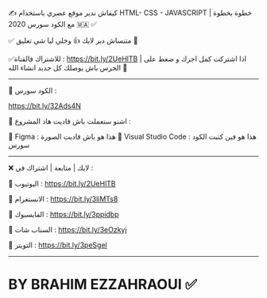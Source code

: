 ✍ كيفاش ندير موقع  عصري باستخدام HTML-  CSS - JAVASCRIPT  خطوة بخطوة | مع الكود سورس 2020 🇲🇦 ✅

✅ متنساش دير لايك 👍 وخلي ليا شي تعليق 📒

✅للاشتراك فالقناة : https://bit.ly/2UeHlTB |  اذا اشتركت كمل اجرك و ضغط على الجرس باش يوصلك كل جديد انشاء الله 🔔

___________________________________________________________________________

🔴 الكود سورس :

https://bit.ly/32Ads4N

🔴 اشنو ستعملت باش قاديت هاد المشروع :

🔸 Figma : 
هذا هو باش قاديت الصورة 
🔸 Visual Studio Code : 
هذا هو فين كتبت الكود سورس

_____________________________________________________________________

❌ لايك | متابعة | اشتراك في :

🔻 اليوتيوب :  https://bit.ly/2UeHlTB

🔻 الانستغرام :  https://bit.ly/3liMTs8

🔻 الفايسبوك :  https://bit.ly/3ppidbp

🔻 السناب شات :  https://bit.ly/3eOzkyj

🔻 التويتر :  https://bit.ly/3peSgel

________________________________________________________________________
# BY BRAHIM EZZAHRAOUI ✅
